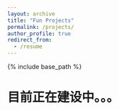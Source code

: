 ```yaml
---
layout: archive
title: "Fun Projects"
permalink: /projects/
author_profile: true
redirect_from:
  - /resume
---
```


{% include base_path %}

# 目前正在建设中。。。